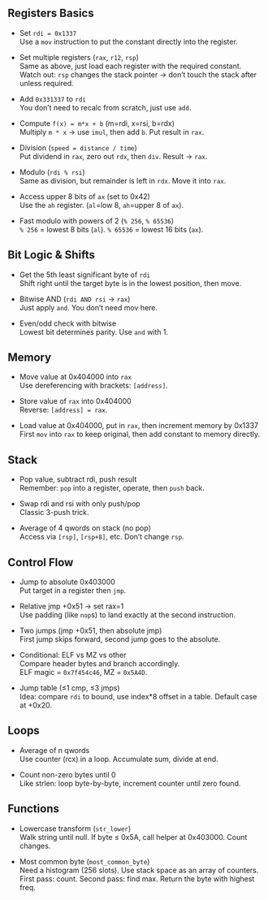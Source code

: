 ## Registers Basics
- Set `rdi = 0x1337`  
  Use a `mov` instruction to put the constant directly into the register.

- Set multiple registers (`rax`, `r12`, `rsp`)  
  Same as above, just load each register with the required constant.  
  Watch out: `rsp` changes the stack pointer → don’t touch the stack after unless required.

- Add `0x331337` to `rdi`  
  You don’t need to recalc from scratch, just use `add`.

- Compute `f(x) = m*x + b` (m=rdi, x=rsi, b=rdx)  
  Multiply `m * x` → use `imul`, then add `b`. Put result in `rax`.

- Division (`speed = distance / time`)  
  Put dividend in `rax`, zero out `rdx`, then `div`. Result → `rax`.

- Modulo (`rdi % rsi`)  
  Same as division, but remainder is left in `rdx`. Move it into `rax`.

- Access upper 8 bits of `ax` (set to 0x42)  
  Use the `ah` register. (`al`=low 8, `ah`=upper 8 of `ax`).

- Fast modulo with powers of 2 (`% 256`, `% 65536`)  
  `% 256` = lowest 8 bits (`al`). `% 65536` = lowest 16 bits (`ax`).

## Bit Logic & Shifts
- Get the 5th least significant byte of `rdi`  
  Shift right until the target byte is in the lowest position, then move.

- Bitwise AND (`rdi AND rsi` → `rax`)  
  Just apply `and`. You don’t need mov here.

- Even/odd check with bitwise  
  Lowest bit determines parity. Use `and` with 1.

## Memory
- Move value at 0x404000 into `rax`  
  Use dereferencing with brackets: `[address]`.

- Store value of `rax` into 0x404000  
  Reverse: `[address] = rax`.

- Load value at 0x404000, put in `rax`, then increment memory by 0x1337  
  First `mov` into `rax` to keep original, then add constant to memory directly.

## Stack
- Pop value, subtract rdi, push result  
  Remember: `pop` into a register, operate, then `push` back.

- Swap rdi and rsi with only push/pop  
  Classic 3-push trick.

- Average of 4 qwords on stack (no pop)  
  Access via `[rsp]`, `[rsp+8]`, etc. Don’t change `rsp`.

## Control Flow
- Jump to absolute 0x403000  
  Put target in a register then `jmp`.

- Relative jmp +0x51 → set rax=1  
  Use padding (like `nop`s) to land exactly at the second instruction.

- Two jumps (jmp +0x51, then absolute jmp)  
  First jump skips forward, second jump goes to the absolute.

- Conditional: ELF vs MZ vs other  
  Compare header bytes and branch accordingly.  
  ELF magic = `0x7f454c46`, MZ = `0x5A4D`.

- Jump table (≤1 cmp, ≤3 jmps)  
  Idea: compare `rdi` to bound, use index*8 offset in a table. Default case at +0x20.

## Loops
- Average of n qwords  
  Use counter (rcx) in a loop. Accumulate sum, divide at end.

- Count non-zero bytes until 0  
  Like strlen: loop byte-by-byte, increment counter until zero found.

## Functions
- Lowercase transform (`str_lower`)  
  Walk string until null. If byte ≤ 0x5A, call helper at 0x403000. Count changes.

- Most common byte (`most_common_byte`)  
  Need a histogram (256 slots). Use stack space as an array of counters.  
  First pass: count. Second pass: find max. Return the byte with highest freq.

